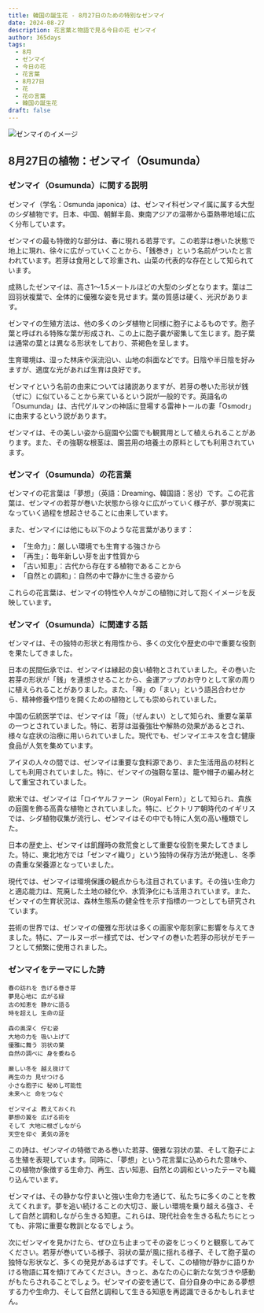 ```yaml
---
title: 韓国の誕生花 - 8月27日のための特別なゼンマイ
date: 2024-08-27
description: 花言葉と物語で見る今日の花 ゼンマイ
author: 365days
tags:
  - 8月
  - ゼンマイ
  - 今日の花
  - 花言葉
  - 8月27日
  - 花
  - 花の言葉
  - 韓国の誕生花
draft: false
---
```


![ゼンマイのイメージ](https://cdn.pixabay.com/photo/2014/05/09/14/16/fern-340802_1280.jpg#center#center)


## 8月27日の植物：ゼンマイ（Osumunda）

### ゼンマイ（Osumunda）に関する説明

ゼンマイ（学名：Osmunda japonica）は、ゼンマイ科ゼンマイ属に属する大型のシダ植物です。日本、中国、朝鮮半島、東南アジアの温帯から亜熱帯地域に広く分布しています。

ゼンマイの最も特徴的な部分は、春に現れる若芽です。この若芽は巻いた状態で地上に現れ、徐々に広がっていくことから、「銭巻き」という名前がついたと言われています。若芽は食用として珍重され、山菜の代表的な存在として知られています。

成熟したゼンマイは、高さ1〜1.5メートルほどの大型のシダとなります。葉は二回羽状複葉で、全体的に優雅な姿を見せます。葉の質感は硬く、光沢があります。

ゼンマイの生殖方法は、他の多くのシダ植物と同様に胞子によるものです。胞子葉と呼ばれる特殊な葉が形成され、この上に胞子嚢が密集して生じます。胞子葉は通常の葉とは異なる形状をしており、茶褐色を呈します。

生育環境は、湿った林床や渓流沿い、山地の斜面などです。日陰や半日陰を好みますが、適度な光があれば生育は良好です。

ゼンマイという名前の由来については諸説ありますが、若芽の巻いた形状が銭（ぜに）に似ていることから来ているという説が一般的です。英語名の「Osumunda」は、古代ゲルマンの神話に登場する雷神トールの妻「Osmodr」に由来するという説があります。

ゼンマイは、その美しい姿から庭園や公園でも観賞用として植えられることがあります。また、その強靭な根茎は、園芸用の培養土の原料としても利用されています。

### ゼンマイ（Osumunda）の花言葉

ゼンマイの花言葉は「夢想」（英語：Dreaming、韓国語：몽상）です。この花言葉は、ゼンマイの若芽が巻いた状態から徐々に広がっていく様子が、夢が現実になっていく過程を想起させることに由来しています。

また、ゼンマイには他にも以下のような花言葉があります：

- 「生命力」：厳しい環境でも生育する強さから
- 「再生」：毎年新しい芽を出す性質から
- 「古い知恵」：古代から存在する植物であることから
- 「自然との調和」：自然の中で静かに生きる姿から

これらの花言葉は、ゼンマイの特性や人々がこの植物に対して抱くイメージを反映しています。

### ゼンマイ（Osumunda）に関連する話

ゼンマイは、その独特の形状と有用性から、多くの文化や歴史の中で重要な役割を果たしてきました。

日本の民間伝承では、ゼンマイは縁起の良い植物とされていました。その巻いた若芽の形状が「銭」を連想させることから、金運アップのお守りとして家の周りに植えられることがありました。また、「禅」の「まい」という語呂合わせから、精神修養や悟りを開くための植物としても崇められていました。

中国の伝統医学では、ゼンマイは「薇」（ぜんまい）として知られ、重要な薬草の一つとされていました。特に、若芽は滋養強壮や解熱の効果があるとされ、様々な症状の治療に用いられていました。現代でも、ゼンマイエキスを含む健康食品が人気を集めています。

アイヌの人々の間では、ゼンマイは重要な食料源であり、また生活用品の材料としても利用されていました。特に、ゼンマイの強靭な茎は、籠や帽子の編み材として重宝されていました。

欧米では、ゼンマイは「ロイヤルファーン（Royal Fern）」として知られ、貴族の庭園を飾る高貴な植物とされていました。特に、ビクトリア朝時代のイギリスでは、シダ植物収集が流行し、ゼンマイはその中でも特に人気の高い種類でした。

日本の歴史上、ゼンマイは飢饉時の救荒食として重要な役割を果たしてきました。特に、東北地方では「ゼンマイ織り」という独特の保存方法が発達し、冬季の貴重な栄養源となっていました。

現代では、ゼンマイは環境保護の観点からも注目されています。その強い生命力と適応能力は、荒廃した土地の緑化や、水質浄化にも活用されています。また、ゼンマイの生育状況は、森林生態系の健全性を示す指標の一つとしても研究されています。

芸術の世界では、ゼンマイの優雅な形状は多くの画家や彫刻家に影響を与えてきました。特に、アールヌーボー様式では、ゼンマイの巻いた若芽の形状がモチーフとして頻繁に使用されました。

### ゼンマイをテーマにした詩

    春の訪れを 告げる巻き芽
    夢見心地に 広がる緑
    古の知恵を 静かに語る
    時を超えし 生命の証

    森の奥深く 佇む姿
    大地の力を 吸い上げて
    優雅に舞う 羽状の葉
    自然の調べに 身を委ねる

    厳しい冬を 越え抜けて
    再生の力 見せつける
    小さな胞子に 秘めし可能性
    未来へと 命をつなぐ

    ゼンマイよ 教えておくれ
    夢想の翼を 広げる術を
    そして 大地に根ざしながら
    天空を仰ぐ 勇気の源を

この詩は、ゼンマイの特徴である巻いた若芽、優雅な羽状の葉、そして胞子による生殖を表現しています。同時に、「夢想」という花言葉に込められた意味や、この植物が象徴する生命力、再生、古い知恵、自然との調和といったテーマも織り込んでいます。

ゼンマイは、その静かな佇まいと強い生命力を通じて、私たちに多くのことを教えてくれます。夢を追い続けることの大切さ、厳しい環境を乗り越える強さ、そして自然と調和しながら生きる知恵。これらは、現代社会を生きる私たちにとっても、非常に重要な教訓となるでしょう。

次にゼンマイを見かけたら、ぜひ立ち止まってその姿をじっくりと観察してみてください。若芽が巻いている様子、羽状の葉が風に揺れる様子、そして胞子葉の独特な形状など、多くの発見があるはずです。そして、この植物が静かに語りかける物語に耳を傾けてみてください。きっと、あなたの心に新たな気づきや感動がもたらされることでしょう。ゼンマイの姿を通じて、自分自身の中にある夢想する力や生命力、そして自然と調和して生きる知恵を再認識できるかもしれません。